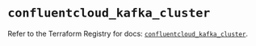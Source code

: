 # `confluentcloud_kafka_cluster`

Refer to the Terraform Registry for docs: [`confluentcloud_kafka_cluster`](https://registry.terraform.io/providers/mongey/confluentcloud/0.0.15/docs/resources/kafka_cluster).
